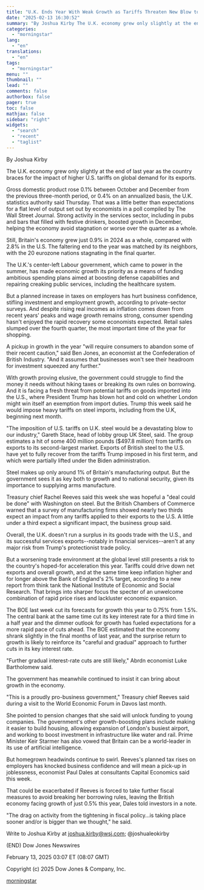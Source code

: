 ```yaml
---
title: "U.K. Ends Year With Weak Growth as Tariffs Threaten New Blow to Limping Economy — 2nd Update"
date: "2025-02-13 16:30:52"
summary: "By Joshua Kirby The U.K. economy grew only slightly at the end of last year as the country braces for the impact of higher U.S. tariffs on global demand for its exports. Gross domestic product rose 0.1% between October and December from the previous three-month period, or 0.4% on an..."
categories:
  - "morningstar"
lang:
  - "en"
translations:
  - "en"
tags:
  - "morningstar"
menu: ""
thumbnail: ""
lead: ""
comments: false
authorbox: false
pager: true
toc: false
mathjax: false
sidebar: "right"
widgets:
  - "search"
  - "recent"
  - "taglist"
---
```


By Joshua Kirby

The U.K. economy grew only slightly at the end of last year as the country braces for the impact of higher U.S. tariffs on global demand for its exports.

Gross domestic product rose 0.1% between October and December from the previous three-month period, or 0.4% on an annualized basis, the U.K. statistics authority said Thursday. That was a little better than expectations for a flat level of output set out by economists in a poll compiled by The Wall Street Journal. Strong activity in the services sector, including in pubs and bars that filled with festive drinkers, boosted growth in December, helping the economy avoid stagnation or worse over the quarter as a whole.

Still, Britain's economy grew just 0.9% in 2024 as a whole, compared with 2.8% in the U.S. The faltering end to the year was matched by its neighbors, with the 20 eurozone nations stagnating in the final quarter.

The U.K.'s center-left Labour government, which came to power in the summer, has made economic growth its priority as a means of funding ambitious spending plans aimed at boosting defense capabilities and repairing creaking public services, including the healthcare system.

But a planned increase in taxes on employers has hurt business confidence, stifling investment and employment growth, according to private-sector surveys. And despite rising real incomes as inflation comes down from recent years' peaks and wage growth remains strong, consumer spending hasn't enjoyed the rapid recovery some economists expected. Retail sales slumped over the fourth quarter, the most important time of the year for shopping.

A pickup in growth in the year "will require consumers to abandon some of their recent caution," said Ben Jones, an economist at the Confederation of British Industry. "And it assumes that businesses won't see their headroom for investment squeezed any further."

With growth proving elusive, the government could struggle to find the money it needs without hiking taxes or breaking its own rules on borrowing. And it is facing a fresh threat from potential tariffs on goods imported into the U.S., where President Trump has blown hot and cold on whether London might win itself an exemption from import duties. Trump this week said he would impose heavy tariffs on steel imports, including from the U.K, beginning next month.

"The imposition of U.S. tariffs on U.K. steel would be a devastating blow to our industry," Gareth Stace, head of lobby group UK Steel, said. The group estimates a hit of some 400 million pounds ($497.8 million) from tariffs on exports to its second-largest market. Exports of British steel to the U.S. have yet to fully recover from the tariffs Trump imposed in his first term, and which were partially lifted under the Biden administration.

Steel makes up only around 1% of Britain's manufacturing output. But the government sees it as key both to growth and to national security, given its importance to supplying arms manufacture.

Treasury chief Rachel Reeves said this week she was hopeful a "deal could be done" with Washington on steel. But the British Chambers of Commerce warned that a survey of manufacturing firms showed nearly two thirds expect an impact from any tariffs applied to their exports to the U.S. A little under a third expect a significant impact, the business group said.

Overall, the U.K. doesn't run a surplus in its goods trade with the U.S., and its successful services exports--notably in financial services--aren't at any major risk from Trump's protectionist trade policy.

But a worsening trade environment at the global level still presents a risk to the country's hoped-for acceleration this year. Tariffs could drive down net exports and overall growth, and at the same time keep inflation higher and for longer above the Bank of England's 2% target, according to a new report from think tank the National Institute of Economic and Social Research. That brings into sharper focus the specter of an unwelcome combination of rapid price rises and lackluster economic expansion.

The BOE last week cut its forecasts for growth this year to 0.75% from 1.5%. The central bank at the same time cut its key interest rate for a third time in a half year and the dimmer outlook for growth has fueled expectations for a more rapid pace of cuts ahead. The BOE estimated that the economy shrank slightly in the final months of last year, and the surprise return to growth is likely to reinforce its "careful and gradual" approach to further cuts in its key interest rate.

"Further gradual interest-rate cuts are still likely," Abrdn economist Luke Bartholomew said.

The government has meanwhile continued to insist it can bring about growth in the economy.

"This is a proudly pro-business government," Treasury chief Reeves said during a visit to the World Economic Forum in Davos last month.

She pointed to pension changes that she said will unlock funding to young companies. The government's other growth-boosting plans include making it easier to build housing, allowing expansion of London's busiest airport, and working to boost investment in infrastructure like water and rail. Prime Minister Keir Starmer has also vowed that Britain can be a world-leader in its use of artificial intelligence.

But homegrown headwinds continue to swirl. Reeves's planned tax rises on employers has knocked business confidence and will mean a pick-up in joblessness, economist Paul Dales at consultants Capital Economics said this week.

That could be exacerbated if Reeves is forced to take further fiscal measures to avoid breaking her borrowing rules, leaving the British economy facing growth of just 0.5% this year, Dales told investors in a note.

"The drag on activity from the tightening in fiscal policy…is taking place sooner and/or is bigger than we thought," he said.

Write to Joshua Kirby at joshua.kirby@wsj.com; @joshualeokirby

(END) Dow Jones Newswires

February 13, 2025 03:07 ET (08:07 GMT)

Copyright (c) 2025 Dow Jones & Company, Inc.

[morningstar](https://www.morningstar.com/news/dow-jones/202502133987/uk-ends-year-with-weak-growth-as-tariffs-threaten-new-blow-to-limping-economy-2nd-update)
